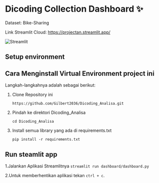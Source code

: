 # Dicoding Collection Dashboard ✨

Dataset: Bike-Sharing

Link Streamlit Cloud: https://projectan.streamlit.app/



![Streamlit](https://github.com/Gilbert2036/Dicoding_Analisa/assets/126055747/4a8eb204-ef27-4004-8a4b-5eaf621efbce)



## Setup environment
## Cara Menginstall Virtual Environment project ini
Langkah-langkahnya adalah sebagai berikut: 
1. Clone Repository ini
    ```
    https://github.com/Gilbert2036/Dicoding_Analisa.git
    ```
2. Pindah ke direktori Dicoding_Analisa
    ```
    cd Dicoding_Analisa
    ```
3. Install semua library yang ada di requirements.txt
    ```
    pip install -r requirements.txt
    ```


## Run steamlit app
1.Jalankan Aplikasi Streamlitnya
    ```
    streamlit run dashboard/dashboard.py
    ```
    
2.Untuk memberhentikan aplikasi tekan `ctrl + c`.



